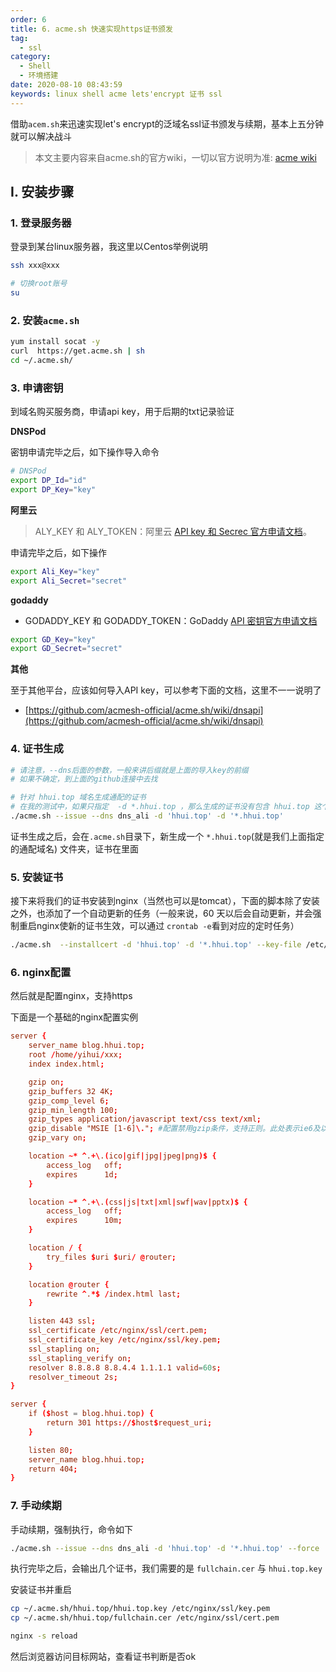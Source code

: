```yaml
---
order: 6
title: 6. acme.sh 快速实现https证书颁发
tag:
  - ssl
category:
  - Shell
  - 环境搭建
date: 2020-08-10 08:43:59
keywords: linux shell acme lets'encrypt 证书 ssl
---
```


借助`acem.sh`来迅速实现let's encrypt的泛域名ssl证书颁发与续期，基本上五分钟就可以解决战斗

> 本文主要内容来自acme.sh的官方wiki，一切以官方说明为准: [acme wiki](https://github.com/acmesh-official/acme.sh/wiki/%E8%AF%B4%E6%98%8E)

<!-- more -->

## I. 安装步骤

### 1. 登录服务器

登录到某台linux服务器，我这里以Centos举例说明

```bash
ssh xxx@xxx

# 切换root账号
su
```

### 2. 安装`acme.sh`

```bash
yum install socat -y
curl  https://get.acme.sh | sh
cd ~/.acme.sh/
```

### 3. 申请密钥

到域名购买服务商，申请api key，用于后期的txt记录验证

**DNSPod**

密钥申请完毕之后，如下操作导入命令

```bash
# DNSPod
export DP_Id="id"
export DP_Key="key"
```

**阿里云**

>  ALY_KEY 和 ALY_TOKEN：阿里云 [API key 和 Secrec 官方申请文档](https://help.aliyun.com/knowledge_detail/38738.html)。

申请完毕之后，如下操作

```bash
export Ali_Key="key"
export Ali_Secret="secret"
```

**godaddy**

- GODADDY_KEY 和 GODADDY_TOKEN：GoDaddy [API 密钥官方申请文档](https://developer.godaddy.com/getstarted)

```bash
export GD_Key="key"
export GD_Secret="secret"
```

**其他**

至于其他平台，应该如何导入API key，可以参考下面的文档，这里不一一说明了

- [https://github.com/acmesh-official/acme.sh/wiki/dnsapi](https://github.com/acmesh-official/acme.sh/wiki/dnsapi)


### 4. 证书生成

```bash
# 请注意，--dns后面的参数，一般来讲后缀就是上面的导入key的前缀
# 如果不确定，到上面的github连接中去找

# 针对 hhui.top 域名生成通配的证书
# 在我的测试中，如果只指定  -d *.hhui.top ，那么生成的证书没有包含 hhui.top 这个主域名，所以当我希望这个证书都能包含时，第一个填写主域名
./acme.sh --issue --dns dns_ali -d 'hhui.top' -d '*.hhui.top'
```

证书生成之后，会在`.acme.sh`目录下，新生成一个 `*.hhui.top`(就是我们上面指定的通配域名) 文件夹，证书在里面

### 5. 安装证书

接下来将我们的证书安装到nginx（当然也可以是tomcat），下面的脚本除了安装之外，也添加了一个自动更新的任务（一般来说，60 天以后会自动更新，并会强制重启nginx使新的证书生效，可以通过 `crontab -e`看到对应的定时任务）

```bash
./acme.sh  --installcert -d 'hhui.top' -d '*.hhui.top' --key-file /etc/nginx/ssl/key.pem  --fullchain-file /etc/nginx/ssl/cert.pem --reloadcmd     "service nginx force-reload"
```

### 6. nginx配置

然后就是配置nginx，支持https

下面是一个基础的nginx配置实例

```conf
server {
    server_name blog.hhui.top;
    root /home/yihui/xxx;
    index index.html;

    gzip on;
    gzip_buffers 32 4K;
    gzip_comp_level 6;
    gzip_min_length 100;
    gzip_types application/javascript text/css text/xml;
    gzip_disable "MSIE [1-6]\."; #配置禁用gzip条件，支持正则。此处表示ie6及以下不启用gzip（因为ie低版本不支持）
    gzip_vary on;

    location ~* ^.+\.(ico|gif|jpg|jpeg|png)$ {
        access_log   off;
        expires      1d;
    }

    location ~* ^.+\.(css|js|txt|xml|swf|wav|pptx)$ {
        access_log   off;
        expires      10m;
    }

    location / {
        try_files $uri $uri/ @router;
    }

    location @router {
        rewrite ^.*$ /index.html last;
    }

    listen 443 ssl;
    ssl_certificate /etc/nginx/ssl/cert.pem;
    ssl_certificate_key /etc/nginx/ssl/key.pem;
    ssl_stapling on;
    ssl_stapling_verify on;
    resolver 8.8.8.8 8.8.4.4 1.1.1.1 valid=60s;
    resolver_timeout 2s;
}

server {
    if ($host = blog.hhui.top) {
        return 301 https://$host$request_uri;
    }

    listen 80;
    server_name blog.hhui.top;
    return 404;
}
```

### 7. 手动续期

手动续期，强制执行，命令如下

```bash
./acme.sh --issue --dns dns_ali -d 'hhui.top' -d '*.hhui.top' --force
```

执行完毕之后，会输出几个证书，我们需要的是 `fullchain.cer` 与 `hhui.top.key`

安装证书并重启

```bash
cp ~/.acme.sh/hhui.top/hhui.top.key /etc/nginx/ssl/key.pem
cp ~/.acme.sh/hhui.top/fullchain.cer /etc/nginx/ssl/cert.pem

nginx -s reload
```

然后浏览器访问目标网站，查看证书判断是否ok
